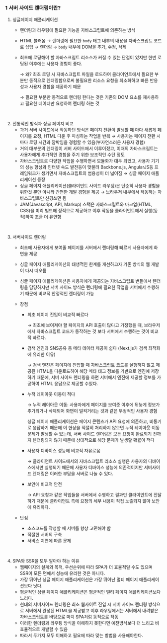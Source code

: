 ### 1 서버 사이드 렌더링이란?

1. 싱글페이지 애플리케이션
    - 렌더링과 라우팅에 필요한 기능을 자바스크립트에 의존하는 방식
    - HTML 불러옴 → 렌더링에 필요한 `body` 태그 내부의 내용을 자바스크립트 코드로 삽입 → 렌더링 → `body` 내부에 DOM을 추가, 수정, 삭제
    - 최초에 로딩해야 할 자바스크립트 리소스가 커질 수 있는 단점이 있지만 한번 로딩된 이후에는 사용자 경험이 좋다.
        
        → 왜? 최초 로딩 시 자바스크립트 파일을 로드하여 클라이언트에서 필요한 부분만 동적으로 렌더링함으로써 불필요한 리소스 요청을 최소화하고 빠른 반응성과 사용자 경험을 제공하기 때문
        
        → 필요한 부분만 동적으로 렌더링 한다는 것은 기존의 DOM 요소를 재사용하고 필요한 데이터만 요청하여 렌더링 하는 것
<br/>
        
2. 전통적인 방식과 싱글 페이지 비교
    - 과거 서버 사이드에서 작동하던 방식은 페이지 전환이 발생할 때 마다 새롭게 페이지를 요청, HTML 다운 후 파싱하는 작업을 반복 → 사용자는 페이지 전환 시마다 로딩 시간과 깜박임을 경험할 수 있음(부자연스러운 사용자 경험)
    - 거의 대부분의 렌더링이 서버 사이드에서 이루어졌고, 이때의 자바스크립트는 사용자에게 추가적인 경험을 주기 위한 보조적인 수단 정도
    - 자바스크립트로 다양한 작업을 수행하면서 모듈화가 대두 되었고, 사용자 기기의 성능 향상과 인터넷 속도 발전등이 맞물려 Backbone.js, AngularJS등 프레임워크가 생기면서 자바스크립트의 범용성이 더 넓어짐 → 싱글 페이지 애플리케이션 등장
    - 싱글 페이지 애플리케이션(클라이언트 사이드 라우팅)은 단순히 사용자 경험을 위한것 뿐만 아니라 간편한 개발 경험을 제공 →  브라우저 내부에서 작동하는 자바스크립트만 신경쓰면 됨
    - JAM(Javascript, API, Markup) 스택은 자바스크립트와 마크업(HTML, CSS)을 미리 빌드해 정적으로 제공하고 이후 작동을 클라이언트에서 실행(동적)하여 조금 더 유연함

<br/>
      
3. 서버사이드 렌더링
    - 최초에 사용자에게 보여줄 페이지를 서버에서 렌더링해 빠르게 사용자에게 화면을 제공
    - 싱글 페이지 애플리케이션의 태생적인 한계를 개선하고자 기존 방식의 웹 개발이 다시 떠오름
    - 싱글 페이지 애플리케이션은 사용자에게 제공되는 자바스크립트 번들에서 렌더링을 담당하지만 서버 사이드 방식은 렌더링에 필요한 작업을 서버에서 수행하기 때문에 비교적 안정적인 렌더링이 가능
    - 장점
        - 최초 페이지 진입이 비교적 빠르다
            
            → 최초에 보여져야 할 페이지의 API 호출이 많다고 가정했을 때, 브라우저에서 자바스크립트 코드가 동작하는 것 보다 서버에서 수행하는 것이 비교적 빠르다.
            
        - 검색 엔진과 SNS공유 등 메타 데이터 제공이 쉽다 (Next.js가 검색 최적화에 유리한 이유)
            
            → 검색 엔진은 페이지에 진입할 때 자바스크립트 코드를 실행하지 않고 제공된  HTML을 다운로드하여 해당 메타 태그 정보를 기반으로 엔진에 저장하기 때문에, 서버 사이드 렌더링을 하면 서버에서 엔진에 제공할 정보를 가공하여 HTML 응답으로 제공할 수있다.
            
        - 누적 레이아웃 이동이 적다
            
            → 누적 레이아웃 이동: 사용자에게 페이지를 보여준 이후에 뒤늦게 정보가 추가되거나 삭제되어 화면이 덜컥거리는 것과 같은 부정적인 사용자 경험
            
            싱글 페이지 애플리케이션은 페이지 콘텐츠가 API 요청에 의존하고, 비동기로 응답하기 때문에 이 현상을 적절히 처리하지 않으면 누적 레이아웃 이동 문제가 발생할 수 있는데, 서버 사이드 렌더링은 모든 요청이 완료되기 전까지 렌더링되지 않기 때문에 상대적으로 해당 문제가 발생할 확률이 적다
            
        - 사용자 디바이스 성능에 비교적 자유로움
            
            → 클라이언트 사이드에서의 자바스크립트 리소스 실행은 사용자의 디바이스에서만 실행되기 때문에 사용자 디바이스 성능에 의존적이지만 서버사이드 렌더링은 이러한 부담을 서버로 나눌 수 있다. 
            
        - 보안에 비교적 안전
            
            → API 요청과 같은 작업들을 서버에서 수행하고 결과만 클라이언트에 전달하기 때문에 클라이언트 측에 요청의 세부 내용이 직접 노출되지 않아 보안에 유리하다.
            
    - 단점
        - 소스코드를 작성할 때 서버를 항상 고민해야 함
        - 적절한 서버의 구축
        - 서비스 지연에 따른 문제

<br/>

4. SPA와 SSR을 모두 알아야 하는 이유
    - 웹페이지의 설계와 목적, 우선순위에 따라 SPA가 더 효율적일 수도 있으며 SSR이 모든 면에서 성능에 유리한 것은 아니다.
    - 가장 뛰어난 싱글 페이지 애플리케이션은 가장 뛰어난 멀티 페이지 애플리케이션보다 낫다.
    - 평균적인 싱글 페이지 애플리케이션은 평균적인 멀티 페이지 애플리케이션보다 느리다.
    - 현대의 서버사이드 렌더링은 최초 웹사이트 진입 시 서버 사이드 렌더링 방식으로 서버에서 완성된 HTML을 제공받고 이후 라우팅에서는 서버에서 내려받은 자바스크립트를 바탕으로 마치 SPA처럼 동적으로 작동
    - 이러한 렌더링과 라우팅 방식을 이해하지 못한다면 예전방식보다 더 느리고 비효율적으로 개발할 수 있음
    - 따라서 두가지 모두 이해하고 필요에 따라 맞는 방법을 사용해야한다.
